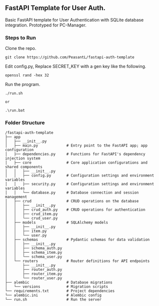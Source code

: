 <h2>FastAPI Template for User Auth.</h2>

Basic FastAPI template for User Authentication with SQLite database integration.
Prototyped for PC-Manager.


<h3>Steps to Run</h3>

Clone the repo.

```
git clone https://github.com/PeasantL/fastapi-auth-template
```

Edit config.py, Replace SECRET_KEY with a gen key like the following.

```
openssl rand -hex 32
```

Run the program.

```
./run.sh 

or

.\run.bat
```

<h3>Folder Structure</h3>

```
/fastapi-auth-template
├── app                     
│   ├── __init__.py         
│   ├── main.py             # Entry point to the FastAPI app; app configuration
│   ├── dependencies.py     # Functions for FastAPI's dependency injection system
│   ├── core                # Core application configurations and shared components
│   │   ├── __init__.py
│   │   ├── config.py       # Configuration settings and environment variables
│   │   ├── security.py     # Configuration settings and environment variables
│   │   └── database.py     # Database connection and session management
│   ├── crud                # CRUD operations on the database
│   │   ├── __init__.py
│   │   ├── crud_auth.py    # CRUD operations for authentication
│   │   ├── crud_item.py    
│   │   └── crud_user.py    
│   ├── models              # SQLAlchemy models
│   │   ├── __init__.py
│   │   ├── item.py         
│   │   └── user.py         
│   ├── schemas             # Pydantic schemas for data validation
│   │   ├── __init__.py
│   │   ├── schema_auth.py  
│   │   ├── schema_item.py  
│   │   └── schema_user.py  
│   └── routers             # Router definitions for API endpoints
│       ├── __init__.py
│       ├── router_auth.py  
│       ├── router_item.py  
│       └── router_user.py  
├── alembic                 # Database migrations
│   └── versions            # Migration scripts
└── requirements.txt        # Project dependencies
└── alembic.ini             # Alembic config 
└── run.sh                  # Run the server
```